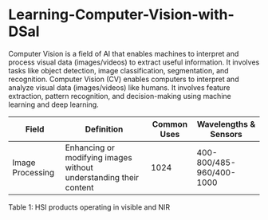 # Learning-Computer-Vision-with-DSal
Computer Vision is a field of AI that enables machines to interpret and process visual data (images/videos) to extract useful information. It involves tasks like object detection, image classification, segmentation, and recognition.
Computer Vision (CV) enables computers to interpret and analyze visual data (images/videos) like humans. It involves feature extraction, pattern recognition, and decision-making using machine learning and deep learning.


| Field | Definition | Common Uses | Wavelengths & Sensors |
|-------|------------|-------------|-----------------------|
| Image Processing | Enhancing or modifying images without understanding their content | 1024 | 400-800/485-960/400-1000 |
Table 1: HSI products operating in visible and NIR

